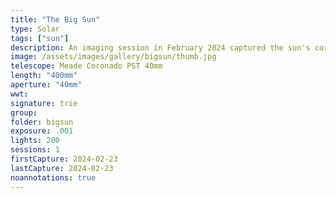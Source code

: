 ```yaml
---
title: "The Big Sun"
type: Solar
tags: ["sun"]
description: An imaging session in February 2024 captured the sun's corona and surface details. Using a technique I developed, I combined the two to create a detailed, three-dimensional rendering of our closest star.
image: /assets/images/gallery/bigsun/thumb.jpg
telescope: Meade Coronado PST 40mm
length: "400mm"
aperture: "40mm"
wwt: 
signature: trie
group:
folder: bigsun
exposure: .001
lights: 200
sessions: 1
firstCapture: 2024-02-23
lastCapture: 2024-02-23
noannotations: true
---
```

